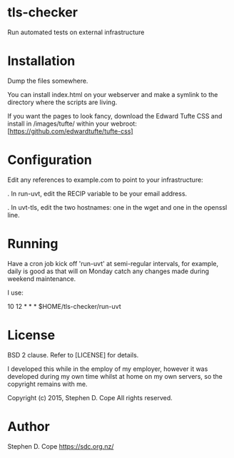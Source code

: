 # tls-checker
Run automated tests on external infrastructure

# Installation
Dump the files somewhere.

You can install index.html on your webserver and make a symlink to the directory where the scripts are living.

If you want the pages to look fancy, download the Edward Tufte CSS and install in /images/tufte/ within your webroot:
[https://github.com/edwardtufte/tufte-css]

# Configuration
Edit any references to example.com to point to your infrastructure:

. In run-uvt, edit the RECIP variable to be your email address.

. In uvt-tls, edit the two hostnames: one in the wget and one in the openssl line.

# Running
Have a cron job kick off 'run-uvt' at semi-regular intervals, for example, daily is good as that will on Monday catch any changes made during weekend maintenance.

I use:

 10 12 * * * $HOME/tls-checker/run-uvt


# License
BSD 2 clause. Refer to [LICENSE] for details.

I developed this while in the employ of my employer, however it was developed during my own time whilst at home on my own servers, so the copyright remains with me.

Copyright (c) 2015, Stephen D. Cope
All rights reserved.

# Author
Stephen D. Cope
https://sdc.org.nz/
